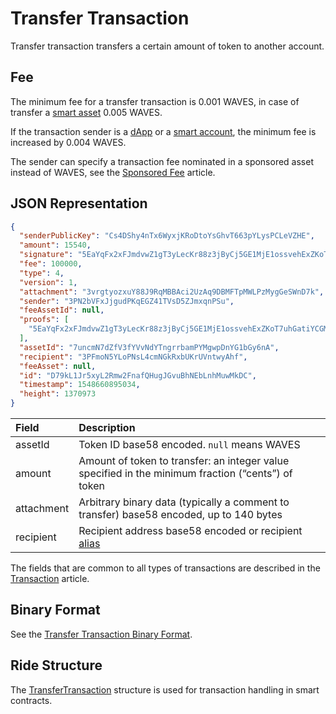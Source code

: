 # Transfer Transaction

Transfer transaction transfers a certain amount of token to another account.

## Fee

The minimum fee for a transfer transaction is 0.001 WAVES, in case of transfer a [smart asset](/en/blockchain/token/smart-asset) 0.005 WAVES.

If the transaction sender is a [dApp](/en/blockchain/account/dapp) or a [smart account](/en/blockchain/account/smart-account), the minimum fee is increased by 0.004 WAVES.

The sender can specify a transaction fee nominated in a sponsored asset instead of WAVES, see the [Sponsored Fee](/en/blockchain/waves-prototol/sponsored-fee) article.

## JSON Representation

```json
{
  "senderPublicKey": "Cs4DShy4nTx6WyxjKRoDtoYsGhvT663pYLysPCLeVZHE",
  "amount": 15540,
  "signature": "5EaYqFx2xFJmdvwZ1gT3yLecKr88z3jByCj5GE1MjE1ossvehExZKoT7uhGatiYCGM9Co8iUR8Q5ce52XDmno3rn",
  "fee": 100000,
  "type": 4,
  "version": 1,
  "attachment": "3vrgtyozxuY88J9RqMBBAci2UzAq9DBMFTpMWLPzMygGeSWnD7k",
  "sender": "3PN2bVFxJjgudPKqEGZ41TVsD5ZJmxqnPSu",
  "feeAssetId": null,
  "proofs": [
    "5EaYqFx2xFJmdvwZ1gT3yLecKr88z3jByCj5GE1MjE1ossvehExZKoT7uhGatiYCGM9Co8iUR8Q5ce52XDmno3rn"
  ],
  "assetId": "7uncmN7dZfV3fYVvNdYTngrrbamPYMgwpDnYG1bGy6nA",
  "recipient": "3PFmoN5YLoPNsL4cmNGkRxbUKrUVntwyAhf",
  "feeAsset": null,
  "id": "D79kL1Jr5xyL2Rmw2FnafQHugJGvuBhNEbLnhMuwMkDC",
  "timestamp": 1548660895034,
  "height": 1370973
}
```

| Field | Description |
| :--- | :--- |
| assetId | Token ID base58 encoded. `null` means WAVES |
| amount | Amount of token to transfer: an integer value specified in the minimum fraction (“cents”) of token |
| attachment | Arbitrary binary data (typically a comment to transfer) base58 encoded, up to 140 bytes |
| recipient | Recipient address base58 encoded or recipient [alias](/en/blockchain/account/alias) |

The fields that are common to all types of transactions are described in the [Transaction](/en/blockchain/transaction/#json-representation) article.

## Binary Format

See the [Transfer Transaction Binary Format](/en/blockchain/binary-format/transaction-binary-format/transfer-transaction-binary-format).

## Ride Structure

The [TransferTransaction](/en/ride/structures/transaction-structures/transfer-transaction) structure is used for transaction handling in smart contracts.
